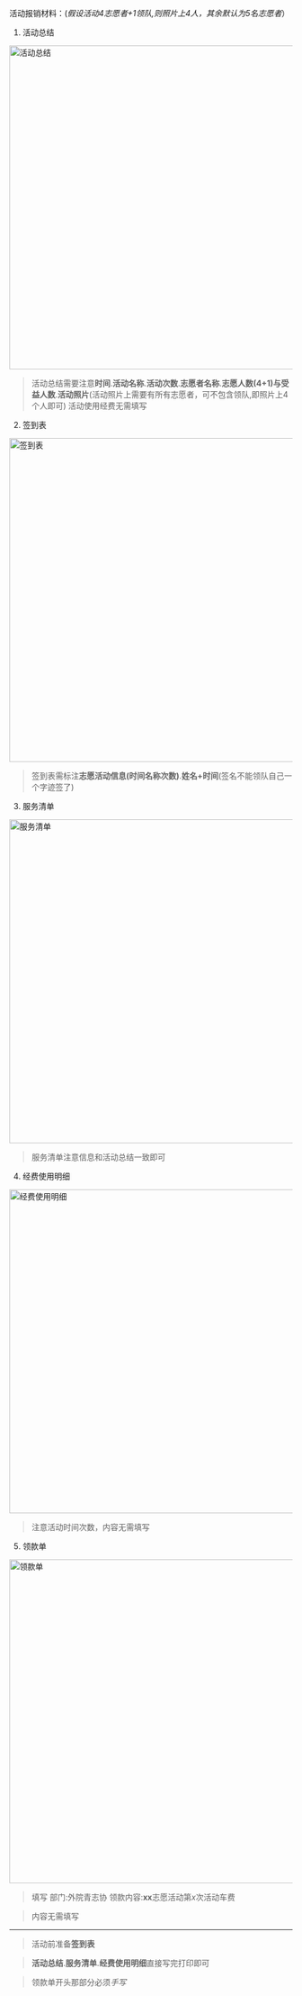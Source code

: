 活动报销材料：(*假设活动4志愿者+1领队,则照片上4人，其余默认为5名志愿者*）


1. 活动总结
<img src="https://github.com/kaku-kou/000/blob/master/picture/huodongzongjie.png" width="575" alt="活动总结" />

>活动总结需要注意**时间**.**活动名称**.**活动次数**.**志愿者名称**.**志愿人数(4+1)与受益人数**.**活动照片**(活动照片上需要有所有志愿者，可不包含领队,即照片上4个人即可) 活动使用经费无需填写

2. 签到表
<img src="https://github.com/kaku-kou/000/blob/master/picture/qiandaobiao.jpg" width="575" alt="签到表" />

>签到表需标注**志愿活动信息(时间名称次数)**.**姓名+时间**(签名不能领队自己一个字迹签了)

3. 服务清单
<img src="https://github.com/kaku-kou/000/blob/master/picture/fuwuqingdan.jpg" width="575" alt="服务清单"/>

>服务清单注意信息和活动总结一致即可

4. 经费使用明细
<img src="https://github.com/kaku-kou/000/blob/master/picture/jingfeishiyongmingxi.jpg" width="575" alt="经费使用明细" />

>注意活动时间次数，内容无需填写

5. 领款单
<img src="https://github.com/kaku-kou/000/blob/master/picture/lingkuandan.jpg" width="575" alt="领款单" />

>填写	部门:外院青志协		领款内容:**xx**志愿活动第*x*次活动车费

>内容无需填写

---

>活动前准备**签到表**

>**活动总结**.**服务清单**.**经费使用明细**直接写完打印即可

>领款单开头那部分必须*手写*

